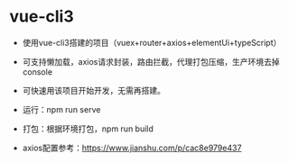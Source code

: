 # vue-cli3
* 使用vue-cli3搭建的项目（vuex+router+axios+elementUi+typeScript）

* 可支持懒加载，axios请求封装，路由拦截，代理打包压缩，生产环境去掉console

* 可快速用该项目开始开发，无需再搭建。

* 运行：npm run serve

* 打包：根据环境打包，npm run build

* axios配置参考：https://www.jianshu.com/p/cac8e979e437
